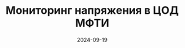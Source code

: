 ---
title: Мониторинг напряжения в ЦОД МФТИ
url: https://habr.com/ru/companies/wirenboard/articles/844422/
cover: voltage_monitoring_phystech_data_center/voltage_monitoring_phystech_data_center.webp
date: 2024-09-19
category: tsod
---